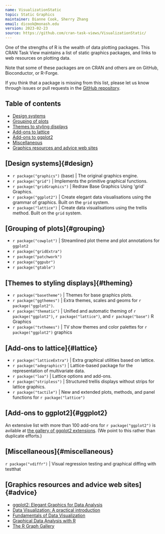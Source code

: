 ```yaml
---
name: VisualizationStatic
topic: Static Graphics
maintainer: Dianne Cook, Sherry Zhang
email: dicook@monash.edu
version: 2023-02-23
source: https://github.com/cran-task-views/VisualizationStatic/
---
```


One of the strengths of R is the wealth of data plotting packages. This CRAN Task View maintains a list of static graphics packages, and links to web resources on plotting data.

Note that some of these packages are on CRAN and others are on GitHub, Bioconductor, or R-Forge.

If you think that a package is missing from this list, please let us know through issues or pull requests in the [GitHub repository](https://github.com/cran-task-views/VisualizationStatic).

## Table of contents

-   [Design systems](#design)
-   [Grouping of plots](#grouping)
-   [Themes to styling displays](#theming)
-   [Add-ons to lattice](#lattice)
-   [Add-ons to ggplot2](#ggplot2)
-   [Miscellaneous](#miscellaneous)
-   [Graphics resources and advice web sites](#advice)

## [Design systems]{#design}

- `r package("graphics")` (base) | The original graphics engine.
- `r package("grid")` | Implements the primitive graphical functions.
- `r package("gridGraphics")` | Redraw Base Graphics Using 'grid' Graphics.
- `r package("ggplot2")` | Create elegant data visualisations using the grammar of graphics. Built on the `grid` system.
- `r package("lattice")` | Create data visualisations using the trellis method. Built on the `grid` system.

## [Grouping of plots]{#grouping}

- `r package("cowplot")` | Streamlined plot theme and plot annotations for `ggplot2`
- `r package("gridExtra")`
- `r package("patchwork")`
- `r package("ggpubr")`
- `r package("gtable")`

## [Themes to styling displays]{#theming}

- `r package("basetheme")` | Themes for base graphics plots.
- `r package("ggthemes")` | Extra themes, scales and geoms for `r package("ggplot2")`.
- `r package("thematic")` | Unified and automatic theming of `r package("ggplot2")`, `r package("lattice")`, and `r package("base")` R Graphics
- `r package("tvthemes")` | TV show themes and color palettes for `r package("ggplot2")` graphics

## [Add-ons to lattice]{#lattice}

- `r package("latticeExtra")` | Extra graphical utilities based on lattice.
- `r package("adegraphics")` | Lattice-based package for the representation of multivariate data.
- `r package("loa")` | Lattice options and add-ons.
- `r package("stripless")` | Structured trellis displays without strips for lattice graphics.
- `r package("tactile")` | New and extended plots, methods, and panel functions for `r package("lattice")`

## [Add-ons to ggplot2]{#ggplot2}

An extensive list with more than 100 add-ons for `r package("ggplot2")` is avilable at [the gallery of ggplot2 extensions](https://exts.ggplot2.tidyverse.org/gallery/). (We point to this rather than duplicate efforts.)

## [Miscellaneous]{#miscellaneous}

`r package("vdiffr")` | Visual regression testing and graphical diffing with testthat

## [Graphics resources and advice web sites]{#advice}

- [ggplot2: Elegant Graphics for Data Analysis](https://ggplot2-book.org)
- [Data Visualization: A practical introduction](https://socviz.co)
- [Fundamentals of Data Visualization](https://clauswilke.com/dataviz/)
- [Graphical Data Analysis with R](http://www.gradaanwr.net)
- [The R Graph Gallery](https://www.r-graph-gallery.com)
